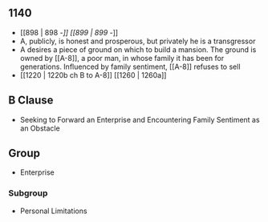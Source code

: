 ## 1140
- [[898 | 898 -*]] [[899 | 899 -*]] 
- A, publicly, is honest and prosperous, but privately he is a transgressor
- A desires a piece of ground on which to build a mansion. The ground is owned by [[A-8]], a poor man, in whose family it has been for generations. Influenced by family sentiment, [[A-8]] refuses to sell
- [[1220 | 1220b ch B to A-8]] [[1260 | 1260a]] 

## B Clause
- Seeking to Forward an Enterprise and Encountering Family Sentiment as an Obstacle

## Group
- Enterprise

### Subgroup
- Personal Limitations

